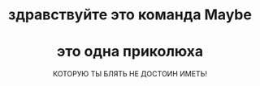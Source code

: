 <h1 align="center"> здравствуйте это команда Maybe </h1>
<h1 align="center">это одна приколюха</h1>
<p align="center">
    КОТОРУЮ ТЫ БЛЯТЬ НЕ ДОСТОИН ИМЕТЬ!
    <br /><br />
</p>

